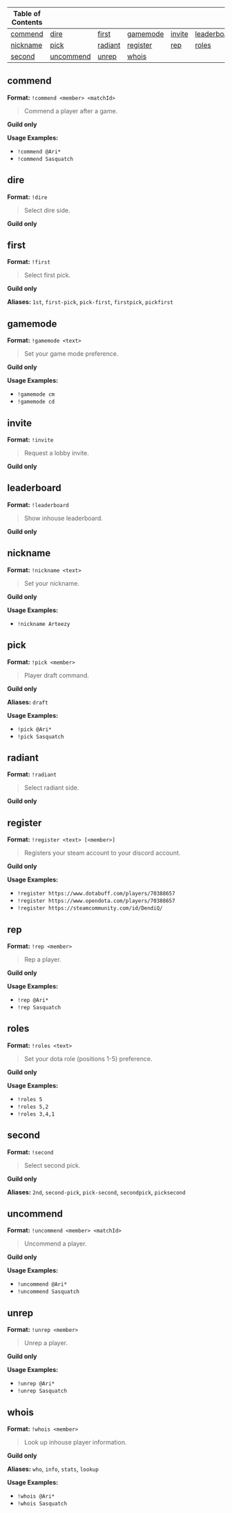 |Table of Contents| | | | | |
|--|--|--|--|--|--|
|[commend](#commend)|[dire](#dire)|[first](#first)|[gamemode](#gamemode)|[invite](#invite)|[leaderboard](#leaderboard)|
|[nickname](#nickname)|[pick](#pick)|[radiant](#radiant)|[register](#register)|[rep](#rep)|[roles](#roles)|
|[second](#second)|[uncommend](#uncommend)|[unrep](#unrep)|[whois](#whois)|



## commend

**Format:** `!commend <member> <matchId>`

> Commend a player after a game.

**Guild only**



**Usage Examples:**
* `!commend @Ari*`
* `!commend Sasquatch`
 
 
## dire

**Format:** `!dire`

> Select dire side.

**Guild only**



 
## first

**Format:** `!first`

> Select first pick.

**Guild only**

**Aliases:** `1st`, `first-pick`, `pick-first`, `firstpick`, `pickfirst`

 
## gamemode

**Format:** `!gamemode <text>`

> Set your game mode preference.

**Guild only**



**Usage Examples:**
* `!gamemode cm`
* `!gamemode cd`
 
 
## invite

**Format:** `!invite`

> Request a lobby invite.

**Guild only**



 
## leaderboard

**Format:** `!leaderboard`

> Show inhouse leaderboard.

**Guild only**



 
## nickname

**Format:** `!nickname <text>`

> Set your nickname.

**Guild only**



**Usage Examples:**
* `!nickname Arteezy`
 
 
## pick

**Format:** `!pick <member>`

> Player draft command.

**Guild only**

**Aliases:** `draft`

**Usage Examples:**
* `!pick @Ari*`
* `!pick Sasquatch`
 
 
## radiant

**Format:** `!radiant`

> Select radiant side.

**Guild only**



 
## register

**Format:** `!register <text> [<member>]`

> Registers your steam account to your discord account.

**Guild only**



**Usage Examples:**
* `!register https://www.dotabuff.com/players/70388657`
* `!register https://www.opendota.com/players/70388657`
* `!register https://steamcommunity.com/id/DendiQ/`
 
 
## rep

**Format:** `!rep <member>`

> Rep a player.

**Guild only**



**Usage Examples:**
* `!rep @Ari*`
* `!rep Sasquatch`
 
 
## roles

**Format:** `!roles <text>`

> Set your dota role (positions 1-5) preference.

**Guild only**



**Usage Examples:**
* `!roles 5`
* `!roles 5,2`
* `!roles 3,4,1`
 
 
## second

**Format:** `!second`

> Select second pick.

**Guild only**

**Aliases:** `2nd`, `second-pick`, `pick-second`, `secondpick`, `picksecond`

 
## uncommend

**Format:** `!uncommend <member> <matchId>`

> Uncommend a player.

**Guild only**



**Usage Examples:**
* `!uncommend @Ari*`
* `!uncommend Sasquatch`
 
 
## unrep

**Format:** `!unrep <member>`

> Unrep a player.

**Guild only**



**Usage Examples:**
* `!unrep @Ari*`
* `!unrep Sasquatch`
 
 
## whois

**Format:** `!whois <member>`

> Look up inhouse player information.

**Guild only**

**Aliases:** `who`, `info`, `stats`, `lookup`

**Usage Examples:**
* `!whois @Ari*`
* `!whois Sasquatch`
 
 
